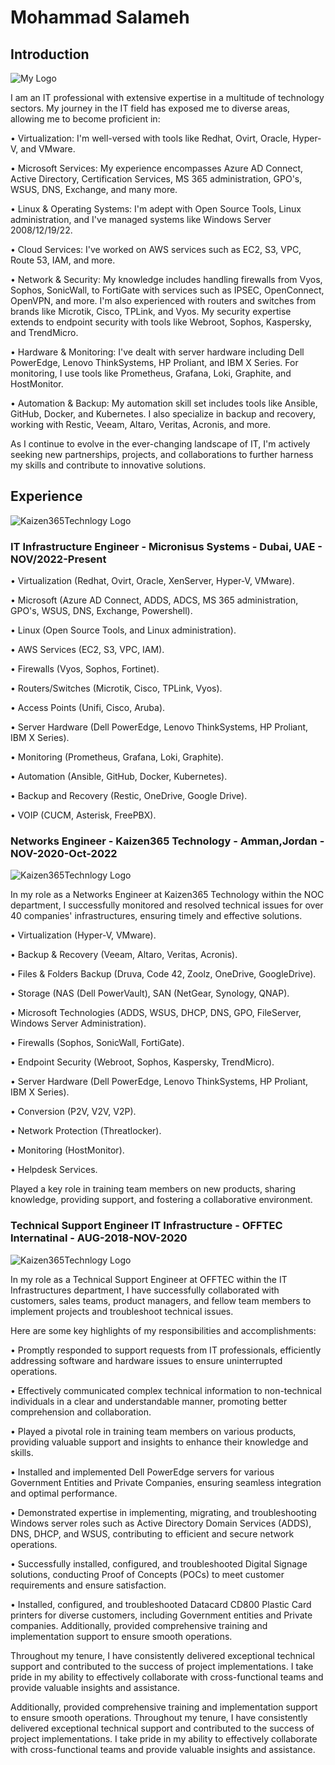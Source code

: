 # Mohammad Salameh
## Introduction

![My Logo](https://media.licdn.com/dms/image/D4D16AQEHbapMIh_UNQ/profile-displaybackgroundimage-shrink_350_1400/0/1686837589965?e=1714608000&v=beta&t=TCsd5VzStil_Z-EvC_8dPCFbchfUde5lHwpbE8DRciE "My Logo")


I am an IT professional with extensive expertise in a multitude of technology sectors. My journey in the IT field has exposed me to diverse areas, allowing me to become proficient in:

• Virtualization: I'm well-versed with tools like Redhat, Ovirt, Oracle, Hyper-V, and VMware.

• Microsoft Services: My experience encompasses Azure AD Connect, Active Directory, Certification Services, MS 365 administration, GPO's, WSUS, DNS, Exchange, and many more.

• Linux & Operating Systems: I'm adept with Open Source Tools, Linux administration, and I've managed systems like Windows Server 2008/12/19/22.

• Cloud Services: I've worked on AWS services such as EC2, S3, VPC, Route 53, IAM, and more.

• Network & Security: My knowledge includes handling firewalls from Vyos, Sophos, SonicWall, to FortiGate with services such as IPSEC, OpenConnect, OpenVPN, and more. I'm also experienced with routers and switches from brands like Microtik, Cisco, TPLink, and Vyos. My security expertise extends to endpoint security with tools like Webroot, Sophos, Kaspersky, and TrendMicro.

• Hardware & Monitoring: I've dealt with server hardware including Dell PowerEdge, Lenovo ThinkSystems, HP Proliant, and IBM X Series. For monitoring, I use tools like Prometheus, Grafana, Loki, Graphite, and HostMonitor.

• Automation & Backup: My automation skill set includes tools like Ansible, GitHub, Docker, and Kubernetes. I also specialize in backup and recovery, working with Restic, Veeam, Altaro, Veritas, Acronis, and more.

As I continue to evolve in the ever-changing landscape of IT, I'm actively seeking new partnerships, projects, and collaborations to further harness my skills and contribute to innovative solutions.

## Experience

![Kaizen365Technlogy Logo](https://media.licdn.com/dms/image/C4D0BAQGZEBC_2diJQg/company-logo_200_200/0/1630542340120/micronisus_systems_logo?e=1717027200&v=beta&t=kaaFnEd9Q909WAo3i8UgF1172pp0CH-O7nUXM7kW8iM "Kaizen365Technlogy Logo")

### IT Infrastructure Engineer - Micronisus Systems - Dubai, UAE - NOV/2022-Present

• Virtualization (Redhat, Ovirt, Oracle, XenServer, Hyper-V, VMware).

• Microsoft (Azure AD Connect, ADDS, ADCS, MS 365 administration, GPO's, WSUS, DNS, Exchange, Powershell).

• Linux (Open Source Tools, and Linux administration).

• AWS Services (EC2, S3, VPC, IAM).

• Firewalls (Vyos, Sophos, Fortinet).

• Routers/Switches (Microtik, Cisco, TPLink, Vyos).

• Access Points (Unifi, Cisco, Aruba).

• Server Hardware (Dell PowerEdge, Lenovo ThinkSystems, HP Proliant, IBM X Series).

• Monitoring (Prometheus, Grafana, Loki, Graphite).

• Automation (Ansible, GitHub, Docker, Kubernetes).

• Backup and Recovery (Restic, OneDrive, Google Drive).

• VOIP (CUCM, Asterisk, FreePBX).

### Networks Engineer - Kaizen365 Technology - Amman,Jordan - NOV-2020-Oct-2022 

![Kaizen365Technlogy Logo](https://media.licdn.com/dms/image/C4E1BAQH53xIpTvQtLg/company-background_1536_768/0/1521240303472?e=1709560800&v=beta&t=1XMSk2lKpO58TlovcPE3kkxSIpGWNjwAXYDUmiFlaEY "Kaizen365Technlogy Logo")


In my role as a Networks Engineer at Kaizen365 Technology within the NOC department, I successfully monitored and resolved technical issues for over 40 companies' infrastructures, ensuring timely and effective solutions.


• Virtualization (Hyper-V, VMware).

• Backup & Recovery (Veeam, Altaro, Veritas, Acronis).

• Files & Folders Backup (Druva, Code 42, Zoolz, OneDrive, GoogleDrive).

• Storage (NAS (Dell PowerVault), SAN (NetGear, Synology, QNAP).

• Microsoft Technologies (ADDS, WSUS, DHCP, DNS, GPO, FileServer, Windows Server Administration).

• Firewalls (Sophos, SonicWall, FortiGate).

• Endpoint Security (Webroot, Sophos, Kaspersky, TrendMicro).

• Server Hardware (Dell PowerEdge, Lenovo ThinkSystems, HP Proliant, IBM X Series).

• Conversion (P2V, V2V, V2P).

• Network Protection (Threatlocker).

• Monitoring (HostMonitor).

• Helpdesk Services.

Played a key role in training team members on new products, sharing knowledge, providing support, and fostering a collaborative environment.

### Technical Support Engineer IT Infrastructure - OFFTEC Internatinal - AUG-2018-NOV-2020

![Kaizen365Technlogy Logo]([https://www.google.com/url?sa=i&url=https%3A%2F%2Fwww.jordanict.com%2F2016%2Fcompany-profile%2Fofftec&psig=AOvVaw2wK3-fczLbOFh0mgxCoDMF&ust=1709042357807000&source=images&cd=vfe&opi=89978449&ved=0CBMQjRxqFwoTCIDD0IaVyYQDFQAAAAAdAAAAABAJ](https://media.licdn.com/dms/image/C4E0BAQEYzHMjFxxB1w/company-logo_200_200/0/1656936675895/offtec_logo?e=1717027200&v=beta&t=uT2U3RVikY4Pc2sKpvT2LKsQG_TNx-lpiJOEgklDhoA) "Kaizen365Technlogy Logo")

In my role as a Technical Support Engineer at OFFTEC within the IT Infrastructures department, I have successfully collaborated with customers, sales teams, product managers, and fellow team members to implement projects and troubleshoot technical issues.

Here are some key highlights of my responsibilities and accomplishments:

• Promptly responded to support requests from IT professionals, efficiently addressing software and hardware issues to ensure uninterrupted operations.

• Effectively communicated complex technical information to non-technical individuals in a clear and understandable manner, promoting better comprehension and collaboration.

• Played a pivotal role in training team members on various products, providing valuable support and insights to enhance their knowledge and skills.

• Installed and implemented Dell PowerEdge servers for various Government Entities and Private Companies, ensuring seamless integration and optimal performance.

• Demonstrated expertise in implementing, migrating, and troubleshooting Windows server roles such as Active Directory Domain Services (ADDS), DNS, DHCP, and WSUS, contributing to efficient and secure network operations.

• Successfully installed, configured, and troubleshooted Digital Signage solutions, conducting Proof of Concepts (POCs) to meet customer requirements and ensure satisfaction.

• Installed, configured, and troubleshooted Datacard CD800 Plastic Card printers for diverse customers, including Government entities and Private companies. Additionally, provided comprehensive training and implementation support to ensure smooth operations.

Throughout my tenure, I have consistently delivered exceptional technical support and contributed to the success of project implementations. I take pride in my ability to effectively collaborate with cross-functional teams and provide valuable insights and assistance.

Additionally, provided comprehensive training and implementation support to ensure smooth operations. Throughout my tenure, I have consistently delivered exceptional technical support and contributed to the success of project implementations. I take pride in my ability to effectively collaborate with cross-functional teams and provide valuable insights and assistance.
